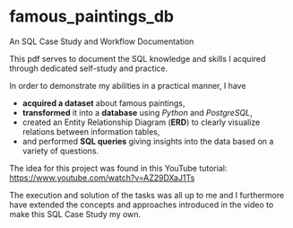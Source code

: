 # famous_paintings_db
An SQL Case Study and Workflow Documentation

This pdf serves to document the SQL knowledge and skills I
acquired through dedicated self-study and practice.

In order to demonstrate my abilities in a practical manner, I have
- **acquired a dataset** about famous paintings,
- **transformed** it into a **database** using *Python* and *PostgreSQL*,
- created an Entity Relationship Diagram (**ERD**) to clearly visualize
relations between information tables,
- and performed **SQL queries** giving insights into the data based on
a variety of questions.

The idea for this project was found in this YouTube tutorial:
https://www.youtube.com/watch?v=AZ29DXaJ1Ts

The execution and solution of the tasks was all up to me and I furthermore
have extended the concepts and approaches introduced in the video to
make this SQL Case Study my own.
